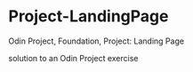 # Project-LandingPage
Odin Project, Foundation, Project: Landing Page

solution to an Odin Project exercise
